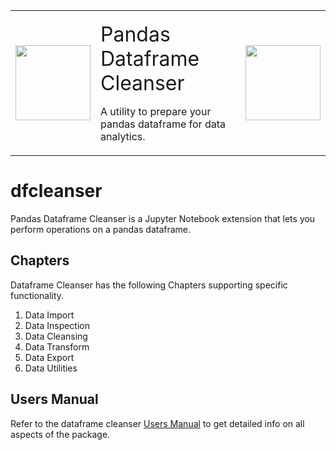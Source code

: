 <div><table align="center"><tr><td><img src="https://rickkrasinski.github.io/dfcleanser/graphics/pandas.png" style="width: 120px ; height: 120px"></td><td style="margin-left: 200px"><p style="text-align: left" id="mainTitle"><font size="6">Pandas Dataframe Cleanser</font></p><p id="titleComment"><font size="3">A utility to prepare your pandas dataframe for data analytics.</font></p></td><td><img src="https://rickkrasinski.github.io/dfcleanser/graphics/dataCleansing.png" style="width: 120px ; height: 120px"></td></tr></table></div>

# dfcleanser
Pandas Dataframe Cleanser is a Jupyter Notebook extension that lets you perform operations on a pandas dataframe.



## Chapters
Dataframe Cleanser has the following Chapters supporting specific functionality.
1) Data Import 
2) Data Inspection
3) Data Cleansing
4) Data Transform
5) Data Export
6) Data Utilities

## Users Manual
Refer to the dataframe cleanser <a href="https://rickkrasinski.github.io/dfcleanser/help/dfcleanser-index.html" target="_blank">Users Manual</a> to get detailed info on all aspects of the package.

